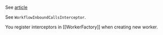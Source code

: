 See [article](https://temporal.io/change-log/php-sdk-v2-7-0-schedules-workflow-start-delay-interceptors)

See `WorkflowInboundCallsInterceptor`.

You register interceptors in [[WorkerFactory]] when creating new worker.
